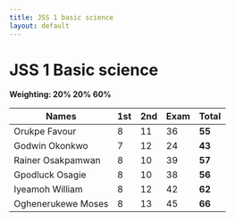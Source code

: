 ```yaml
---
title: JSS 1 basic science
layout: default
---
```


# JSS 1 Basic science 
**Weighting: 20% 20% 60%**

| Names                  | 1st | 2nd | Exam | Total |
|------------------------|-----|-----|------|-------|
| Orukpe Favour          |  8  | 11  |  36  | **55** |
| Godwin Okonkwo         |  7  | 12  |  24  | **43** |
| Rainer Osakpamwan      |  8  | 10  |  39  | **57** |
| Gpodluck Osagie        |  8  | 10  |  38  | **56** |
| Iyeamoh William        |  8  | 12  |  42  | **62** |
| Oghenerukewe Moses     |  8  | 13  |  45  | **66** |
